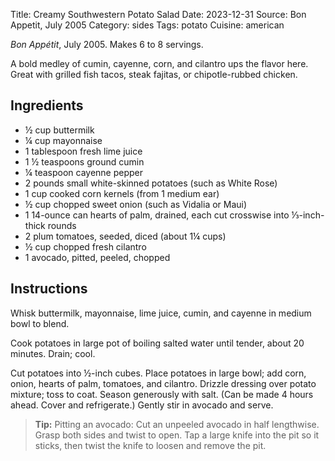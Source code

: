 Title: Creamy Southwestern Potato Salad
Date: 2023-12-31
Source: Bon Appetit, July 2005
Category: sides
Tags: potato
Cuisine: american

_Bon Appétit_, July 2005.  Makes 6 to 8 servings.

A bold medley of cumin, cayenne, corn, and cilantro ups the flavor here. Great
with grilled fish tacos, steak fajitas, or chipotle-rubbed chicken.

## Ingredients

* ½ cup buttermilk
* ¼ cup mayonnaise
* 1 tablespoon fresh lime juice
* 1 ½ teaspoons ground cumin
* ¼ teaspoon cayenne pepper
* 2 pounds small white-skinned potatoes (such as White Rose)
* 1 cup cooked corn kernels (from 1 medium ear)
* ½ cup chopped sweet onion (such as Vidalia or Maui)
* 1 14-ounce can hearts of palm, drained, each cut crosswise into ⅓-inch-thick rounds
* 2 plum tomatoes, seeded, diced (about 1¼ cups)
* ½ cup chopped fresh cilantro
* 1 avocado, pitted, peeled, chopped

## Instructions

Whisk buttermilk, mayonnaise, lime juice, cumin, and cayenne in medium bowl to
blend.

Cook potatoes in large pot of boiling salted water until tender, about 20
minutes. Drain; cool.

Cut potatoes into ½-inch cubes. Place potatoes in large bowl; add corn, onion,
hearts of palm, tomatoes, and cilantro. Drizzle dressing over potato mixture;
toss to coat. Season generously with salt. (Can be made 4 hours ahead. Cover
and refrigerate.) Gently stir in avocado and serve.

> **Tip:** Pitting an avocado: Cut an unpeeled avocado in half lengthwise.
> Grasp both sides and twist to open. Tap a large knife into the pit so it
> sticks, then twist the knife to loosen and remove the pit.